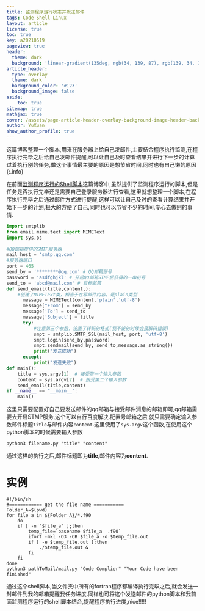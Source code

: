 ```yaml
---
title: 监测程序运行状态并发送邮件
tags: Code Shell Linux
layout: article
license: true
toc: true
key: a20210519
pageview: true
header:
  theme: dark
  background: 'linear-gradient(135deg, rgb(34, 139, 87), rgb(139, 34, 139))'
article_header:
  type: overlay
  theme: dark
  background_color: '#123'
  background_image: false
aside:
    toc: true
sitemap: true
mathjax: true
cover: /assets/page-article-header-overlay-background-image-header-background.jpg
author: YuXuan
show_author_profile: true
---
```

这篇博客整理一个脚本,用来在服务器上给自己发邮件,主要结合程序执行监测,在程序执行完毕之后给自己发邮件提醒,可以让自己及时查看结果并进行下一步的计算过着执行别的任务,做这个事情最主要的原因是想节省时间,同时也有自己懒的原因
{:.info}
<!--more-->
在前面[监测程序运行的Shell脚本](https://yxli8023.github.io/2021/05/15/Shell-Monitor.html)这篇博客中,虽然提供了监测程序运行的脚本,但是任务是否执行完毕还是需要自己登录服务器进行查看,这里就想整理一个脚本,在程序执行完毕之后通过邮件方式进行提醒,这样可以让自己及时的查看计算结果并开始下一步的计划,极大的方便了自己,同时也可以节省不少的时间,专心去做别的事情.
```python
import smtplib
from email.mime.text import MIMEText
import sys,os
 
#QQ邮箱提供的SMTP服务器
mail_host = 'smtp.qq.com'
#服务器端口
port = 465
send_by = '********@qq.com' # QQ邮箱账号
password = 'asdfghjkl' # 开启QQ邮箱STMP后获得的一串符号
send_to = 'abcd@mail.com' # 目标邮箱
def send_email(title,content,):
    #创建了MIMEText类，相当于在写邮件内容，是plain类型
      message = MIMEText(content,'plain','utf-8')
      message["From"] = send_by
      message['To'] = send_to
      message['Subject'] = title
      try:
          #注意第三个参数，设置了转码的格式(我不设的时候会报解码错误)
          smpt = smtplib.SMTP_SSL(mail_host, port, 'utf-8')
          smpt.login(send_by,password)
          smpt.sendmail(send_by, send_to,message.as_string())
          print("发送成功")
      except:
          print("发送失败")
def main():
    title = sys.argv[1]  # 接受第一个输入参数
    content = sys.argv[2]  # 接受第二个输入参数
    send_email(title,content)
if __name__ == "__main__":
    main()
```
这里只需要配置好自己要发送邮件的qq邮箱与接受邮件消息的邮箱即可,qq邮箱需要去开启STMP服务,这个可以自行百度解决.配置号邮箱之后,就只需要确定输入参数邮件标题`title`与邮件内容`content`.这里使用了`sys.argv`这个函数,在使用这个python脚本的时候需要输入参数
```shell
python3 filename.py "title" "content"
```
通过这样的执行之后,邮件标题即为**title**,邮件内容为**content**.

# 实例
```shell
#!/bin/sh  
#============ get the file name ===========  
Folder_A=$(pwd) 
for file_a in ${Folder_A}/*.f90
	do 
	if [ -n "$file_a" ];then
		temp_file=`basename $file_a  .f90` 
		ifort -mkl -O3 -CB $file_a -o $temp_file.out 
		if [ -e $temp_file.out ];then
			./$temp_file.out &
		fi
	fi
done
python3 pathToMail/mail.py "Code Complier" "Your Code have been finished"
```
通过这个shell脚本,当文件夹中所有的fortran程序都编译执行完毕之后,就会发送一封邮件到我的邮箱提醒我任务进度.同样也可将这个发送邮件的python脚本和我前面监测程序运行的shell脚本结合,提醒程序执行进度,nice!!!!!
